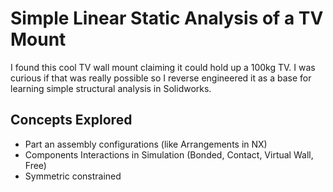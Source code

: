 # Simple Linear Static Analysis of a TV Mount

I found this cool TV wall mount claiming it could hold up a 100kg TV. I was curious if that was really possible so I reverse engineered it as a base for learning simple structural analysis in Solidworks.

## Concepts Explored
* Part an assembly configurations (like Arrangements in NX)
* Components Interactions in Simulation (Bonded, Contact, Virtual Wall, Free)
* Symmetric constrained
